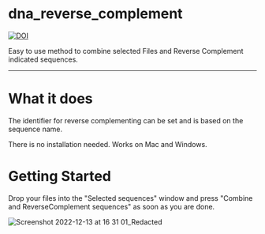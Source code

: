 # dna_reverse_complement
[![DOI](https://zenodo.org/badge/114316453.svg)](https://zenodo.org/badge/latestdoi/114316453)

Easy to use method to combine selected Files and Reverse Complement indicated sequences.

---
# What it does

The identifier for reverse complementing can be set and is based on the sequence name.

There is no installation needed.
Works on Mac and Windows.

# Getting Started

Drop your files into the "Selected sequences" window and press "Combine and ReverseComplement sequences" as soon as you are done.


![Screenshot 2022-12-13 at 16 31 01_Redacted](https://user-images.githubusercontent.com/16075006/207376690-3d9bb463-95b2-409d-858d-9ad06ffe9e61.jpg)

